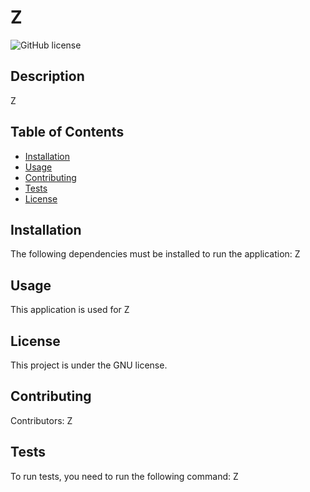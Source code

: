 # Z  
![GitHub license](https://img.shields.io/badge/license-GNU-brightgreen)

## Description
Z

## Table of Contents 
* [Installation](#installation)
* [Usage](#usage)
* [Contributing](#contributing)
* [Tests](#tests)
* [License](#license)

## Installation
The following  dependencies must be installed to run the application: Z

## Usage
​This application is used for Z

## License
This project is under the GNU license.

## Contributing
​Contributors: Z

## Tests
To run tests, you need to run the following command: Z
